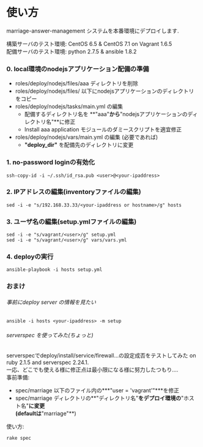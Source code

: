# 使い方

marriage-answer-management システムを本番環境にデプロイします.

構築サーバのテスト環境: CentOS 6.5 & CentOS 7.1 on Vagrant 1.6.5<br>
配備サーバのテスト環境: python 2.7.5 & ansible 1.8.2


### 0. local環境のnodejsアプリケーション配備の準備

 - roles/deploy/nodejs/files/aaa ディレクトリを削除
 - roles/deploy/nodejs/files/ 以下にnodejsアプリケーションのディレクトリをコピー
 - roles/deploy/nodejs/tasks/main.yml の編集 <br>
    - 配備するディレクトリ名を **"aaa"**から**"nodejsアプリケーションのディレクトリ名"**に修正
    - Install aaa application モジュールのダミースクリプトを適宜修正
 - roles/deploy/nodejs/vars/main.yml の編集 (必要であれば)
    - **"deploy_dir"** を配備先のディレクトリに変更

### 1. no-password loginの有効化

    ssh-copy-id -i ~/.ssh/id_rsa.pub <user>@<your-ipaddress>

### 2. IPアドレスの編集(inventoryファイルの編集)

    sed -i -e "s/192.168.33.33/<your-ipaddress or hostname>/g" hosts

### 3. ユーザ名の編集(setup.ymlファイルの編集)

    sed -i -e "s/vagrant/<user>/g" setup.yml
    sed -i -e "s/vagrant/<user>/g" vars/vars.yml

### 4. deployの実行

    ansible-playbook -i hosts setup.yml


### おまけ

###### 事前にdeploy server の情報を見たい

    ansible -i hosts <your-ipaddress> -m setup

###### serverspec を使ってみた(ちょっと)

serverspecでdeploy/install/service/firewall...の設定成否をテストしてみた on ruby 2.1.5 and serverspec 2.24.1.<br>
一応、どこでも使える様に修正点は最小限になる様に努力したつもり....<br>
事前準備:
 - spec/marriage 以下のファイル内の***"user = 'vagrant'"***を修正
 - spec/marriage ディレクトリの**"ディレクトリ名"**をデプロイ環境の**"ホスト名"**に変更<br>
    (defaultは**"marriage"**)

使い方:

    rake spec
